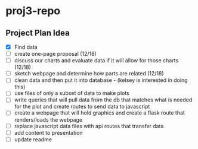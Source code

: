 # proj3-repo

## Project Plan Idea
- [x] Find data 
- [ ] create one-page proposal (12/18) 
- [ ] discuss our charts and evaluate data if it will allow for those charts (12/18) 
- [ ] sketch webpage and determine how parts are related (12/18) 
- [ ] clean data and then put it into database - (kelsey is interested in doing this) 
- [ ] use files of only a subset of data to make plots
- [ ] write queries that will pull data from the db that matches what is needed for the plot and create routes to send data to javascript
- [ ] create a webpage that will hold graphics and create a flask route that renders/loads the webpage
- [ ] replace javascript data files with api routes that transfer data
- [ ] add content to presentation 
- [ ] update readme 
